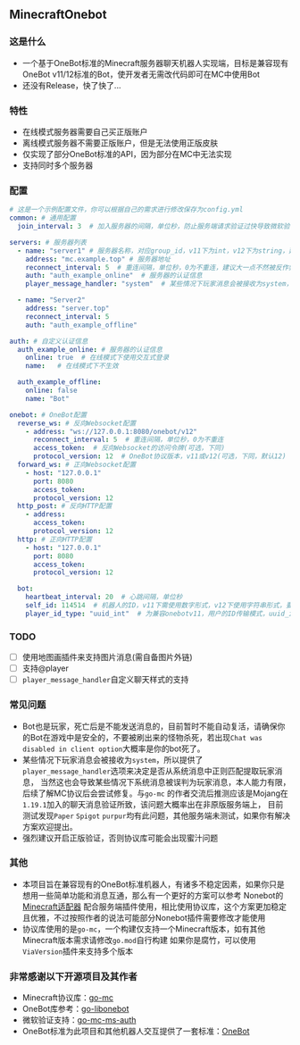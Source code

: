 ## MinecraftOnebot

### 这是什么

- 一个基于OneBot标准的Minecraft服务器聊天机器人实现端，目标是兼容现有OneBot v11/12标准的Bot，使开发者无需改代码即可在MC中使用Bot
- 还没有Release，快了快了...

### 特性

- 在线模式服务器需要自己买正版账户
- 离线模式服务器不需要正版账户，但是无法使用正版皮肤
- 仅实现了部分OneBot标准的API，因为部分在MC中无法实现
- 支持同时多个服务器

### 配置

```yaml
# 这是一个示例配置文件，你可以根据自己的需求进行修改保存为config.yml
common: # 通用配置
  join_interval: 3  # 加入服务器的间隔，单位秒，防止服务端请求验证过快导致微软验证失败

servers: # 服务器列表
  - name: "server1" # 服务器名称，对应group_id，v11下为int，v12下为string，建议用字符串数字
    address: "mc.example.top" # 服务器地址
    reconnect_interval: 5  # 重连间隔，单位秒，0为不重连，建议大一点不然被反作弊封号
    auth: "auth_example_online"  # 服务器的认证信息
    player_message_handler: "system"  # 某些情况下玩家消息会被接收为system，可以设置启用system来处理玩家消息(可选，默认player)

  - name: "Server2"
    address: "server.top"
    reconnect_interval: 5
    auth: "auth_example_offline"

auth: # 自定义认证信息
  auth_example_online: # 服务器的认证信息
    online: true  # 在线模式下使用交互式登录
    name:   # 在线模式下不生效

  auth_example_offline:
    online: false
    name: "Bot"

onebot: # OneBot配置
  reverse_ws: # 反向Websocket配置
    - address: "ws://127.0.0.1:8080/onebot/v12"
      reconnect_interval: 5  # 重连间隔，单位秒，0为不重连
      access_token:  # 反向Websocket的访问令牌(可选，下同)
      protocol_version: 12  # OneBot协议版本，v11或v12(可选，下同，默认12)
  forward_ws: # 正向Websocket配置
    - host: "127.0.0.1"
      port: 8080
      access_token:
      protocol_version: 12
  http_post: # 反向HTTP配置
    - address:
      access_token:
      protocol_version: 12
  http: # 正向HTTP配置
    - host: "127.0.0.1"
      port: 8080
      access_token:
      protocol_version: 12

  bot:
    heartbeat_interval: 20  # 心跳间隔，单位秒
    self_id: 114514  # 机器人的ID，v11下需使用数字形式，v12下使用字符串形式，要兼容的话请使用字符串数字形式
    player_id_type: "uuid_int"  # 为兼容onebotv11，用户的ID传输模式，uuid_int为UUID的整数形式(在某些语言下可能无法处理较大的整数，例如Javascript)，primary_key为使用数据库自增主键作为id(自动映射，但是在不同的bot上该值也不同)
```

### TODO

- [ ] 使用地图画插件来支持图片消息(需自备图片外链)
- [ ] 支持@player
- [ ] `player_message_handler`自定义聊天样式的支持

### 常见问题

- Bot也是玩家，死亡后是不能发送消息的，目前暂时不能自动复活，请确保你的Bot在游戏中是安全的，不要被刷出来的怪物杀死，若出现`Chat was disabled in client option`大概率是你的bot死了。
- 某些情况下玩家消息会被接收为`system`，所以提供了`player_message_handler`选项来决定是否从系统消息中正则匹配提取玩家消息，
    当然这也会导致某些情况下系统消息被误判为玩家消息，本人能力有限，后续了解MC协议后会尝试修复。与`go-mc`
    的作者交流后推测应该是Mojang在`1.19.1`加入的聊天消息验证所致，该问题大概率出在非原版服务端上，
    目前测试发现`Paper` `Spigot` `purpur`均有此问题，其他服务端未测试，如果你有解决方案欢迎提出。
- 强烈建议开启正版验证，否则协议库可能会出现蜜汁问题

### 其他

- 本项目旨在兼容现有的OneBot标准机器人，有诸多不稳定因素，如果你只是想用一些简单功能和消息互通，那么有一个更好的方案可以参考
  Nonebot的[Minecraft适配器](https://github.com/17TheWord/nonebot-adapter-minecraft)
  配合服务端插件使用，相比使用协议库，这个方案更加稳定且优雅，不过按照作者的说法可能部分Nonebot插件需要修改才能使用
- 协议库使用的是`go-mc`，一个构建仅支持一个Minecraft版本，如有其他Minecraft版本需求请修改`go.mod`自行构建
  如果你是腐竹，可以使用`ViaVersion`插件来支持多个版本

### 非常感谢以下开源项目及其作者

- Minecraft协议库：[go-mc](https://github.com/Tnze/go-mc)
- OneBot库参考：[go-libonebot](https://github.com/botuniverse/go-libonebot)
- 微软验证支持：[go-mc-ms-auth](https://github.com/maxsupermanhd/go-mc-ms-auth)
- OneBot标准为此项目和其他机器人交互提供了一套标准：[OneBot](https://onebot.dev/)